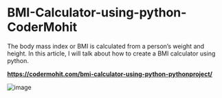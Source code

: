 # BMI-Calculator-using-python-CoderMohit
The body mass index or BMI is calculated from a person’s weight and height. In this article, I will talk about how to create a BMI calculator using python.

**https://codermohit.com/bmi-calculator-using-python-pythonproject/**



![image](https://user-images.githubusercontent.com/73032070/126191554-63563adf-4a35-4824-bb2f-c30129f29100.png)
